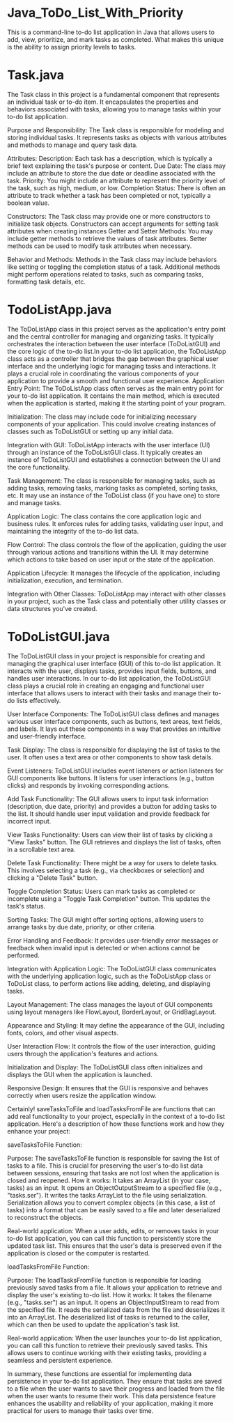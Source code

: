 # Java_ToDo_List_With_Priority
 This is a command-line to-do list application in Java that allows users to add, view, prioritize, and mark tasks as completed. What makes this unique is the ability to assign priority levels to tasks.
# Task.java
The Task class in this project is a fundamental component that represents an individual task or to-do item. It encapsulates the properties and behaviors associated with tasks, allowing you to manage tasks within your to-do list application.

Purpose and Responsibility:
The Task class is responsible for modeling and storing individual tasks.
It represents tasks as objects with various attributes and methods to manage and query task data.

Attributes:
Description: Each task has a description, which is typically a brief text explaining the task's purpose or content.
Due Date: The class may include an attribute to store the due date or deadline associated with the task.
Priority: You might include an attribute to represent the priority level of the task, such as high, medium, or low.
Completion Status: There is often an attribute to track whether a task has been completed or not, typically a boolean value.

Constructors:
The Task class may provide one or more constructors to initialize task objects.
Constructors can accept arguments for setting task attributes when creating instances
Getter and Setter Methods:
You may include getter methods to retrieve the values of task attributes.
Setter methods can be used to modify task attributes when necessary.

Behavior and Methods:
Methods in the Task class may include behaviors like setting or toggling the completion status of a task.
Additional methods might perform operations related to tasks, such as comparing tasks, formatting task details, etc.
# TodoListApp.java
The ToDoListApp class in this project serves as the application's entry point and the central controller for managing and organizing tasks. It typically orchestrates the interaction between the user interface (ToDoListGUI) and the core logic of the to-do list.In your to-do list application, the ToDoListApp class acts as a controller that bridges the gap between the graphical user interface and the underlying logic for managing tasks and interactions. It plays a crucial role in coordinating the various components of your application to provide a smooth and functional user experience.
Application Entry Point:
The ToDoListApp class often serves as the main entry point for your to-do list application.
It contains the main method, which is executed when the application is started, making it the starting point of your program.

Initialization:
The class may include code for initializing necessary components of your application.
This could involve creating instances of classes such as ToDoListGUI or setting up any initial data.

Integration with GUI:
ToDoListApp interacts with the user interface (UI) through an instance of the ToDoListGUI class.
It typically creates an instance of ToDoListGUI and establishes a connection between the UI and the core functionality.

Task Management:
The class is responsible for managing tasks, such as adding tasks, removing tasks, marking tasks as completed, sorting tasks, etc.
It may use an instance of the ToDoList class (if you have one) to store and manage tasks.

Application Logic:
The class contains the core application logic and business rules.
It enforces rules for adding tasks, validating user input, and maintaining the integrity of the to-do list data.

Flow Control:
The class controls the flow of the application, guiding the user through various actions and transitions within the UI.
It may determine which actions to take based on user input or the state of the application.

Application Lifecycle:
It manages the lifecycle of the application, including initialization, execution, and termination.

Integration with Other Classes:
ToDoListApp may interact with other classes in your project, such as the Task class and potentially other utility classes or data structures you've created.
# ToDoListGUI.java
The ToDoListGUI class in your project is responsible for creating and managing the graphical user interface (GUI) of this to-do list application. It interacts with the user, displays tasks, provides input fields, buttons, and handles user interactions. In our to-do list application, the ToDoListGUI class plays a crucial role in creating an engaging and functional user interface that allows users to interact with their tasks and manage their to-do lists effectively.

User Interface Components:
The ToDoListGUI class defines and manages various user interface components, such as buttons, text areas, text fields, and labels.
It lays out these components in a way that provides an intuitive and user-friendly interface.

Task Display:
The class is responsible for displaying the list of tasks to the user. It often uses a text area or other components to show task details.

Event Listeners:
ToDoListGUI includes event listeners or action listeners for GUI components like buttons.
It listens for user interactions (e.g., button clicks) and responds by invoking corresponding actions.

Add Task Functionality:
The GUI allows users to input task information (description, due date, priority) and provides a button for adding tasks to the list.
It should handle user input validation and provide feedback for incorrect input.

View Tasks Functionality:
Users can view their list of tasks by clicking a "View Tasks" button.
The GUI retrieves and displays the list of tasks, often in a scrollable text area.

Delete Task Functionality:
There might be a way for users to delete tasks. This involves selecting a task (e.g., via checkboxes or selection) and clicking a "Delete Task" button.

Toggle Completion Status:
Users can mark tasks as completed or incomplete using a "Toggle Task Completion" button. This updates the task's status.

Sorting Tasks:
The GUI might offer sorting options, allowing users to arrange tasks by due date, priority, or other criteria.

Error Handling and Feedback:
It provides user-friendly error messages or feedback when invalid input is detected or when actions cannot be performed.

Integration with Application Logic:
The ToDoListGUI class communicates with the underlying application logic, such as the ToDoListApp class or ToDoList class, to perform actions like adding, deleting, and displaying tasks.

Layout Management:
The class manages the layout of GUI components using layout managers like FlowLayout, BorderLayout, or GridBagLayout.

Appearance and Styling:
It may define the appearance of the GUI, including fonts, colors, and other visual aspects.

User Interaction Flow:
It controls the flow of the user interaction, guiding users through the application's features and actions.

Initialization and Display:
The ToDoListGUI class often initializes and displays the GUI when the application is launched.

Responsive Design:
It ensures that the GUI is responsive and behaves correctly when users resize the application window.

Certainly! saveTasksToFile and loadTasksFromFile are functions that can add real functionality to your project, especially in the context of a to-do list application. Here's a description of how these functions work and how they enhance your project:

saveTasksToFile Function:

Purpose: The saveTasksToFile function is responsible for saving the list of tasks to a file. This is crucial for preserving the user's to-do list data between sessions, ensuring that tasks are not lost when the application is closed and reopened.
How it works:
It takes an ArrayList<Task> (in your case, tasks) as an input.
It opens an ObjectOutputStream to a specified file (e.g., "tasks.ser").
It writes the tasks ArrayList to the file using serialization.
Serialization allows you to convert complex objects (in this case, a list of tasks) into a format that can be easily saved to a file and later deserialized to reconstruct the objects.

Real-world application: When a user adds, edits, or removes tasks in your to-do list application, you can call this function to persistently store the updated task list. This ensures that the user's data is preserved even if the application is closed or the computer is restarted.

loadTasksFromFile Function:

Purpose: The loadTasksFromFile function is responsible for loading previously saved tasks from a file. It allows your application to retrieve and display the user's existing to-do list.
How it works:
It takes the filename (e.g., "tasks.ser") as an input.
It opens an ObjectInputStream to read from the specified file.
It reads the serialized data from the file and deserializes it into an ArrayList<Task>.
The deserialized list of tasks is returned to the caller, which can then be used to update the application's task list.

Real-world application: When the user launches your to-do list application, you can call this function to retrieve their previously saved tasks. This allows users to continue working with their existing tasks, providing a seamless and persistent experience.

In summary, these functions are essential for implementing data persistence in your to-do list application. They ensure that tasks are saved to a file when the user wants to save their progress and loaded from the file when the user wants to resume their work. This data persistence feature enhances the usability and reliability of your application, making it more practical for users to manage their tasks over time.
